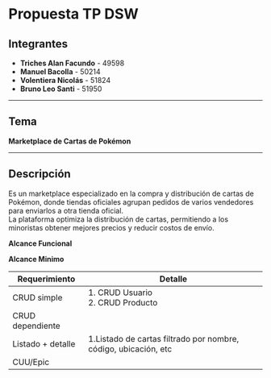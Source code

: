 #  Propuesta TP DSW
##  Integrantes

- **Triches Alan Facundo** - 49598  
- **Manuel Bacolla** - 50214  
- **Volentiera Nicolás** - 51824  
- **Bruno Leo Santi** - 51950

---

##  Tema

**Marketplace de Cartas de Pokémon**

---

##  Descripción

Es un marketplace especializado en la compra y distribución de cartas de Pokémon, donde tiendas oficiales agrupan pedidos de varios vendedores para enviarlos a otra tienda oficial.  
La plataforma optimiza la distribución de cartas, permitiendo a los minoristas obtener mejores precios y reducir costos de envío.

**Alcance Funcional**

**Alcance Minimo**

| Requerimiento         | Detalle               |
|-----------------------|------------------------|
| CRUD simple           |  1. CRUD Usuario <br> 2. CRUD Producto                      |
| CRUD dependiente      |                         |
| Listado + detalle     |  1.Listado de cartas filtrado por nombre, código, ubicación, etc                      |
| CUU/Epic              |                        |

